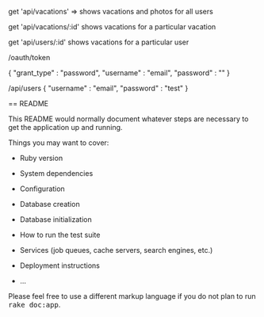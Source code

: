 get 'api/vacations' =>
shows vacations and photos for all users


get 'api/vacations/:id'
shows vacations for a particular vacation


get 'api/users/:id'
shows vacations for a particular user


/oauth/token

{
  "grant_type"   : "password",
  "username"     : "email",
  "password"     : ""
}

/api/users
{
  "username"     : "email",
  "password"     : "test"
}




















== README

This README would normally document whatever steps are necessary to get the
application up and running.

Things you may want to cover:

* Ruby version

* System dependencies

* Configuration

* Database creation

* Database initialization

* How to run the test suite

* Services (job queues, cache servers, search engines, etc.)

* Deployment instructions

* ...


Please feel free to use a different markup language if you do not plan to run
<tt>rake doc:app</tt>.
